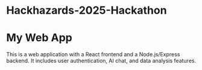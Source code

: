 # Hackhazards-2025-Hackathon
# My Web App

This is a web application with a React frontend and a Node.js/Express backend. It includes user authentication, AI chat, and data analysis features.